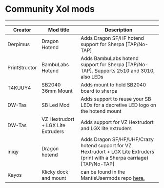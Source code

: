 # Community Xol mods

---

|Creator |Mod title |Description |
|--- |--- |--- |
|Derpimus |Dragon Hotend |Adds Dragon SF/HF hotend support for Sherpa [TAP/No-TAP] |
|PrintStructor |BambuLabs Hotend |Adds BambuLabs hotend support for Sherpa [TAP/No-TAP]. Supports 2510 and 3010, also LEDs |
|T4KUUY4 |SB2040 36mm Mount |Adds mount to hold SB2040 board to sherpa |
|DW-Tas |SB Led Mod |Adds support to reuse your SB LEDs for a decretive LED logo on the hotend mount |
|DW-Tas |VZ Hextrudort + LGX Lite Extruders |Adds support for VZ Hextrudort and LGX lite extruders |
|iniqy | Dragon hotend | Adds Dragon SF/HF/UHF/Crazy hotend support for VZ Hextrudort + LGX Lite Extruders (print with a Sherpa carriage) [TAP/No-TAP] |
| Kayos | Klicky dock and mount | can be found in the MantisUsermods repo [here.](https://github.com/mandryd/MantisUsermods/tree/main/Usermods/KayosMaker/MGN12_Klicky/STLs) |